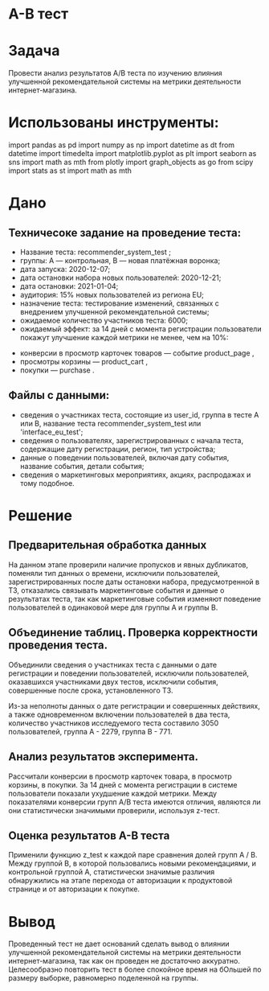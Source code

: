 # А-В тест
# Задача

Провести анализ результатов А/В теста по изучению влияния улучшенной рекомендательной системы на метрики деятельности интернет-магазина.

# Использованы инструменты:
import pandas as pd
import numpy as np
import datetime as dt
from datetime import timedelta
import matplotlib.pyplot as plt
import seaborn as sns
import math as mth
from plotly import graph_objects as go
from scipy import stats as st
import math as mth

# Дано

## Техничесоке задание на проведение теста:
* Название теста: recommender_system_test ;
* группы: А — контрольная, B — новая платёжная воронка;
* дата запуска: 2020-12-07;
* дата остановки набора новых пользователей: 2020-12-21;
* дата остановки: 2021-01-04;
* аудитория: 15% новых пользователей из региона EU;
* назначение теста: тестирование изменений, связанных с внедрением улучшенной рекомендательной системы;
* ожидаемое количество участников теста: 6000;
* ожидаемый эффект: за 14 дней с момента регистрации пользователи покажут улучшение каждой метрики не менее, чем на 10%:
- конверсии в просмотр карточек товаров — событие product_page ,
- просмотры корзины — product_cart ,
- покупки — purchase .

## Файлы с данными:
- сведения о участниках теста, состоящие из user_id, группа в тесте А или В, название теста  recommender_system_test или 'interface_eu_test';
- сведения о пользователях, зарегистрированных с начала теста, содержащие дату регистрации, регион, тип устройства;
- данные о поведении пользователей, включая дату события, название события, детали события;
- сведения о маркетинговых мероприятиях, акциях, распродажах и тому подобное.

# Решение

## Предварительная обработка данных

На данном этапе проверили наличие пропусков и явных дубликатов, поменяли тип данных о времени, исключили пользователей, зарегистрированных после даты остановки набора, предусмотренной в ТЗ, отказались связывать маркетинговые события и данные о результатах теста, так как маркетинговые события изменяют поведение пользователей в одинаковой мере для группы А и группы В.

## Объединение таблиц. Проверка корректности проведения теста.

Объединили сведения о участниках теста с данными о дате регистрации и поведении пользователей, исключили пользователей, оказавшихся участниками двух тестов, исключили события, совершенные после срока, установленного ТЗ.

Из-за неполноты данных о дате регистрации и совершенных действиях, а также одновременном включении пользователей в два теста, количество участников исследуемого теста составило 3050 пользователей, группа А - 2279, группа В - 771.

## Анализ результатов эксперимента.

Рассчитали конверсии в просмотр карточек товара, в просмотр корзины, в покупки. 
За 14 дней с момента регистрации в системе пользователи показали ухудшение каждой метрики.
Между показателями конверсии групп А/B теста имеются отличия, являются ли они статистически значимыми проверили, используя z-тест.

## Оценка результатов А-В теста

Применили функцию z_test к каждой паре сравнения долей групп А / В. Между группой В, в которой пользовались новыми рекомендациями, и контрольной группой А, статистически значимые различия обнаружились на этапе перехода от авторизации к продуктовой странице и от авторизации к покупке.

# Вывод

Проведенный тест не дает оснований сделать вывод о влиянии улучшенной рекомендательной системы на метрики деятельности интернет-магазина, так как он проведен не достаточно аккуратно. Целесообразно повторить тест в более спокойное время на бОльшей по размеру выборке, равномерно поделенной на группы.




